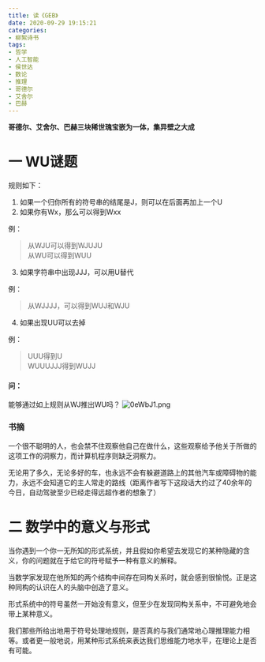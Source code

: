 ```yaml
---
title: 读《GEB》
date: 2020-09-29 19:15:21
categories:
- 柳絮诗书
tags:
- 哲学
- 人工智能
- 侯世达
- 数论
- 推理
- 哥德尔
- 艾舍尔
- 巴赫
---
```

**哥德尔、艾舍尔、巴赫三块稀世瑰宝嵌为一体，集异壁之大成**
# 一 WU谜题
规则如下：

1. 如果一个归你所有的符号串的结尾是J，则可以在后面再加上一个U
2. 如果你有Wx，那么可以得到Wxx

例：

>从WJU可以得到WJUJU  
>从WU可以得到WUU

3. 如果字符串中出现JJJ，可以用U替代
    
例：
>从WJJJJ，可以得到WUJ和WJU

4. 如果出现UU可以去掉

例：   
>UUU得到U   
>WUUUJJJ得到WUJJ

#### **问**：
能够通过如上规则从WJ推出WU吗？
![0eWbJ1.png](https://s1.ax1x.com/2020/09/29/0eWbJ1.png)

### 书摘
一个很不聪明的人，也会禁不住观察他自己在做什么，这些观察给予他关于所做的这项工作的洞察力，而计算机程序则缺乏洞察力。

无论用了多久，无论多好的车，也永远不会有躲避道路上的其他汽车或障碍物的能力，永远不会知道它的主人常走的路线（距离作者写下这段话大约过了40余年的今日，自动驾驶至少已经走得远超作者的想象了）

# 二 数学中的意义与形式

当你遇到一个你一无所知的形式系统，并且假如你希望去发现它的某种隐藏的含义，你的问题就在于给它的符号赋予一种有意义的解释。

当数学家发现在他所知的两个结构中间存在同构关系时，就会感到很愉悦。正是这种同构的认识在人的头脑中创造了意义。

形式系统中的符号虽然一开始没有意义，但至少在发现同构关系中，不可避免地会带上某种意义。

我们那些所给出地用于符号处理地规则，是否真的与我们通常地心理推理能力相等。或者更一般地说，用某种形式系统来表达我们思维能力地水平，在理论上是否有可能。
